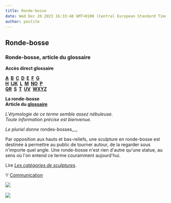 ```yaml
---
title: Ronde-bosse
date: Wed Dec 20 2023 16:33:48 GMT+0100 (Central European Standard Time)
author: postite
---
```


## Ronde-bosse
### Ronde-bosse, article du glossaire
 **Accès direct glossaire**

**[A](a.html)  [B](b.html)  [C](c.html)  [D](d.html)  [E](e.html)  [F](f.html)  [G](g.html)  
[H](h.html)  [IJK](ijk.html)  [L](l.html)  [M](m.html)  [NO](no.html)  [P](p.html)  
[QR](qr.html)  [S](s.html)  [T](t.html)  [UV](uv.html)  [WXYZ](wxyz.html)**

**La ronde-bosse  
Article du [glossaire](glossaire.html)**

_L'étymologie de ce terme semble assez nébuleuse.  
Toute information précise est bienvenue._

_Le pluriel donne_ rondes-bosses_._

Par opposition aux hauts et bas-reliefs, une sculpture en ronde-bosse est destinée à permettre au public de tourner autour, de la regarder sous n'importe quel angle. Une ronde-bosse n'est rien d'autre qu'une statue, au sens où l'on entend ce terme couramment aujourd'hui.

Lire _[Les catégories de sculptures](sculptcateg.html)_.



![](images/flechebas.gif) [Communication](http://www.artrealite.com/annonceurs.htm) 

[![](https://cbonvin.fr/sites/regie.artrealite.com/visuels/campagne1.png)](index-2.html#20131014)

![](https://cbonvin.fr/sites/regie.artrealite.com/visuels/campagne2.png)